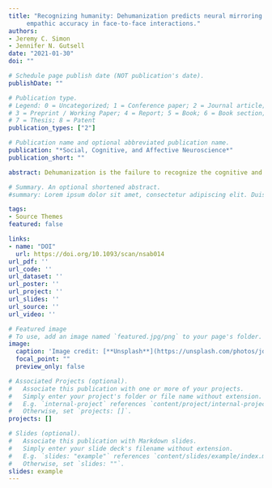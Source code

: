 ```yaml
---
title: "Recognizing humanity: Dehumanization predicts neural mirroring and 
     empathic accuracy in face-to-face interactions."
authors:
- Jeremy C. Simon
- Jennifer N. Gutsell
date: "2021-01-30"
doi: ""

# Schedule page publish date (NOT publication's date).
publishDate: ""

# Publication type.
# Legend: 0 = Uncategorized; 1 = Conference paper; 2 = Journal article;
# 3 = Preprint / Working Paper; 4 = Report; 5 = Book; 6 = Book section;
# 7 = Thesis; 8 = Patent
publication_types: ["2"]

# Publication name and optional abbreviated publication name.
publication: "*Social, Cognitive, and Affective Neuroscience*"
publication_short: ""

abstract: Dehumanization is the failure to recognize the cognitive and emotional complexities of the people around us. While its presence has been well documented in horrific acts of violence, it is also theorized to play a role in everyday life. We measured its presence and effects in face-to-face dyadic interactions between strangers and found that not only was there variance in the extent to which they perceived one another as human, but this variance predicted neural processing and behavior. Specifically, participants showed stronger neural mirroring, indexed by EEG mu-suppression, in response to partners they evaluated as more human, suggesting their brains neurally simulated those targets’ actions more. Participants were also marginally more empathically accurate about the emotions of partners deemed more human and performed better with them on a cooperative task. These results suggest that there are indeed differences in our recognition of the humanity of people we meet—demonstrated for the first time in a real, face-to-face interaction—and that this mundane variation affects our ability to neurally simulate, cooperate, and empathize.

# Summary. An optional shortened abstract.
#summary: Lorem ipsum dolor sit amet, consectetur adipiscing elit. Duis posuere tellus ac convallis placerat. #Proin tincidunt magna sed ex sollicitudin condimentum.

tags:
- Source Themes
featured: false

links:
- name: "DOI"
  url: https://doi.org/10.1093/scan/nsab014
url_pdf: ''
url_code: ''
url_dataset: ''
url_poster: ''
url_project: ''
url_slides: ''
url_source: ''
url_video: ''

# Featured image
# To use, add an image named `featured.jpg/png` to your page's folder. 
image:
  caption: 'Image credit: [**Unsplash**](https://unsplash.com/photos/jdD8gXaTZsc)'
  focal_point: ""
  preview_only: false

# Associated Projects (optional).
#   Associate this publication with one or more of your projects.
#   Simply enter your project's folder or file name without extension.
#   E.g. `internal-project` references `content/project/internal-project/index.md`.
#   Otherwise, set `projects: []`.
projects: []

# Slides (optional).
#   Associate this publication with Markdown slides.
#   Simply enter your slide deck's filename without extension.
#   E.g. `slides: "example"` references `content/slides/example/index.md`.
#   Otherwise, set `slides: ""`.
slides: example
---
```





